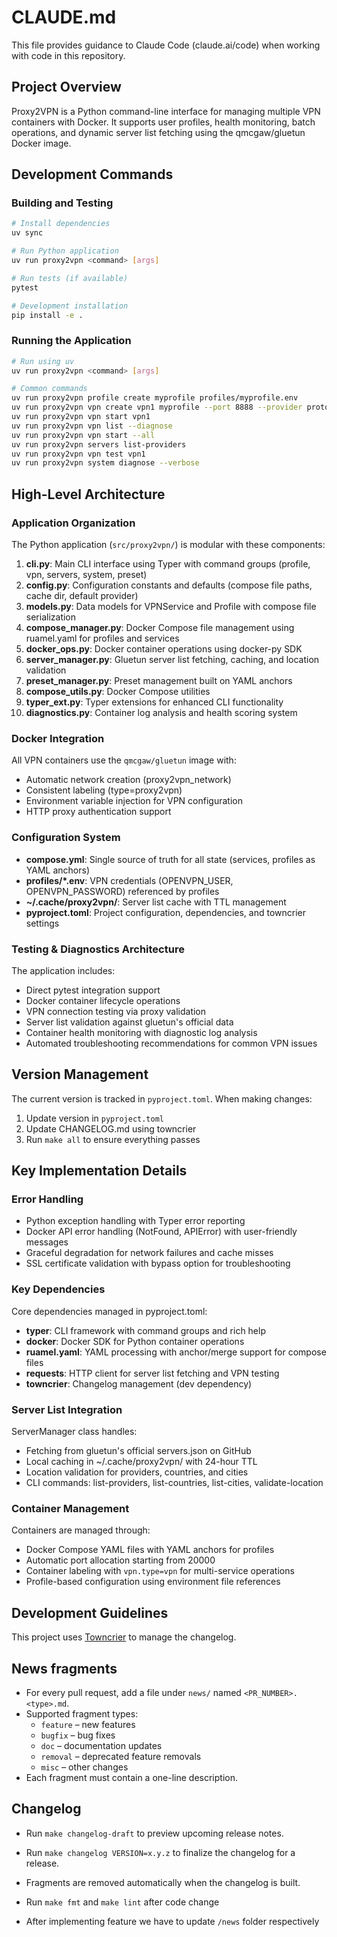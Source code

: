 # CLAUDE.md

This file provides guidance to Claude Code (claude.ai/code) when working with code in this repository.

## Project Overview

Proxy2VPN is a Python command-line interface for managing multiple VPN containers with Docker. It supports user profiles, health monitoring, batch operations, and dynamic server list fetching using the qmcgaw/gluetun Docker image.

## Development Commands

### Building and Testing
```bash
# Install dependencies
uv sync

# Run Python application
uv run proxy2vpn <command> [args]

# Run tests (if available)
pytest

# Development installation
pip install -e .
```

### Running the Application
```bash
# Run using uv
uv run proxy2vpn <command> [args]

# Common commands
uv run proxy2vpn profile create myprofile profiles/myprofile.env
uv run proxy2vpn vpn create vpn1 myprofile --port 8888 --provider protonvpn
uv run proxy2vpn vpn start vpn1
uv run proxy2vpn vpn list --diagnose
uv run proxy2vpn vpn start --all
uv run proxy2vpn servers list-providers
uv run proxy2vpn vpn test vpn1
uv run proxy2vpn system diagnose --verbose
```

## High-Level Architecture

### Application Organization
The Python application (`src/proxy2vpn/`) is modular with these components:
1. **cli.py**: Main CLI interface using Typer with command groups (profile, vpn, servers, system, preset)
2. **config.py**: Configuration constants and defaults (compose file paths, cache dir, default provider)
3. **models.py**: Data models for VPNService and Profile with compose file serialization
4. **compose_manager.py**: Docker Compose file management using ruamel.yaml for profiles and services
5. **docker_ops.py**: Docker container operations using docker-py SDK
6. **server_manager.py**: Gluetun server list fetching, caching, and location validation
7. **preset_manager.py**: Preset management built on YAML anchors
8. **compose_utils.py**: Docker Compose utilities
9. **typer_ext.py**: Typer extensions for enhanced CLI functionality
10. **diagnostics.py**: Container log analysis and health scoring system

### Docker Integration
All VPN containers use the `qmcgaw/gluetun` image with:
- Automatic network creation (proxy2vpn_network)
- Consistent labeling (type=proxy2vpn)
- Environment variable injection for VPN configuration
- HTTP proxy authentication support

### Configuration System
- **compose.yml**: Single source of truth for all state (services, profiles as YAML anchors)
- **profiles/*.env**: VPN credentials (OPENVPN_USER, OPENVPN_PASSWORD) referenced by profiles
- **~/.cache/proxy2vpn/**: Server list cache with TTL management
- **pyproject.toml**: Project configuration, dependencies, and towncrier settings

### Testing & Diagnostics Architecture
The application includes:
- Direct pytest integration support
- Docker container lifecycle operations
- VPN connection testing via proxy validation
- Server list validation against gluetun's official data
- Container health monitoring with diagnostic log analysis
- Automated troubleshooting recommendations for common VPN issues

## Version Management

The current version is tracked in `pyproject.toml`. When making changes:
1. Update version in `pyproject.toml`
2. Update CHANGELOG.md using towncrier
3. Run `make all` to ensure everything passes

## Key Implementation Details

### Error Handling
- Python exception handling with Typer error reporting
- Docker API error handling (NotFound, APIError) with user-friendly messages
- Graceful degradation for network failures and cache misses
- SSL certificate validation with bypass option for troubleshooting

### Key Dependencies
Core dependencies managed in pyproject.toml:
- **typer**: CLI framework with command groups and rich help
- **docker**: Docker SDK for Python container operations
- **ruamel.yaml**: YAML processing with anchor/merge support for compose files
- **requests**: HTTP client for server list fetching and VPN testing
- **towncrier**: Changelog management (dev dependency)

### Server List Integration
ServerManager class handles:
- Fetching from gluetun's official servers.json on GitHub
- Local caching in ~/.cache/proxy2vpn/ with 24-hour TTL
- Location validation for providers, countries, and cities
- CLI commands: list-providers, list-countries, list-cities, validate-location

### Container Management
Containers are managed through:
- Docker Compose YAML files with YAML anchors for profiles
- Automatic port allocation starting from 20000
- Container labeling with `vpn.type=vpn` for multi-service operations
- Profile-based configuration using environment file references

## Development Guidelines

This project uses [Towncrier](https://towncrier.readthedocs.io/) to manage the changelog.

## News fragments

- For every pull request, add a file under `news/` named `<PR_NUMBER>.<type>.md`.
- Supported fragment types:
  - `feature` – new features
  - `bugfix` – bug fixes
  - `doc` – documentation updates
  - `removal` – deprecated feature removals
  - `misc` – other changes
- Each fragment must contain a one-line description.

## Changelog

- Run `make changelog-draft` to preview upcoming release notes.
- Run `make changelog VERSION=x.y.z` to finalize the changelog for a release.
- Fragments are removed automatically when the changelog is built.

- Run `make fmt` and `make lint` after code change
- After implementing feature we have to update `/news` folder respectively
